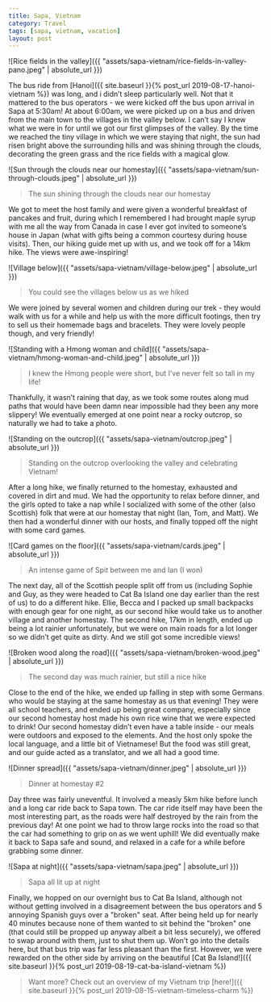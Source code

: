 ```yaml
---
title: Sapa, Vietnam
category: Travel
tags: [sapa, vietnam, vacation]
layout: post
---
```


![Rice fields in the valley]({{ "assets/sapa-vietnam/rice-fields-in-valley-pano.jpeg" | absolute_url }})

The bus ride from [Hanoi]({{ site.baseurl }}{% post_url 2019-08-17-hanoi-vietnam %}) was long, and i didn’t sleep particularly well. Not that it mattered to the bus operators - we were kicked off the bus upon arrival in Sapa at 5:30am! At about 6:00am, we were picked up on a bus and driven from the main town to the villages in the valley below. I can’t say I knew what we were in for until we got our first glimpses of the valley. By the time we reached the tiny village in which we were staying that night, the sun had risen bright above the surrounding hills and was shining through the clouds, decorating the green grass and the rice fields with a magical glow.<!--more-->

![Sun through the clouds near our homestay]({{ "assets/sapa-vietnam/sun-through-clouds.jpeg" | absolute_url }})
> The sun shining through the clouds near our homestay

We got to meet the host family and were given a wonderful breakfast of pancakes and fruit, during which I remembered I had brought maple syrup with me all the way from Canada in case I ever got invited to someone’s house in Japan (what with gifts being a common courtesy during house visits). Then, our hiking guide met up with us, and we took off for a 14km hike. The views were awe-inspiring!

![Village below]({{ "assets/sapa-vietnam/village-below.jpeg" | absolute_url }})
> You could see the villages below us as we hiked

We were joined by several women and children during our trek - they would walk with us for a while and help us with the more difficult footings, then try to sell us their homemade bags and bracelets. They were lovely people though, and very friendly!

![Standing with a Hmong woman and child]({{ "assets/sapa-vietnam/hmong-woman-and-child.jpeg" | absolute_url }})
> I knew the Hmong people were short, but I’ve never felt so tall in my life!

Thankfully, it wasn’t raining that day, as we took some routes along mud paths that would have been damn near impossible had they been any more slippery! We eventually emerged at one point near a rocky outcrop, so naturally we had to take a photo.

![Standing on the outcrop]({{ "assets/sapa-vietnam/outcrop.jpeg" | absolute_url }})
> Standing on the outcrop overlooking the valley and celebrating Vietnam!

After a long hike, we finally returned to the homestay, exhausted and covered in dirt and mud. We had the opportunity to relax before dinner, and the girls opted to take a nap while I socialized with some of the other (also Scottish) folk that were at our homestay that night (Ian, Tom, and Matt). We then had a wonderful dinner with our hosts, and finally topped off the night with some card games.

![Card games on the floor]({{ "assets/sapa-vietnam/cards.jpeg" | absolute_url }})
> An intense game of Spit between me and Ian (I won)

The next day, all of the Scottish people split off from us (including Sophie and Guy, as they were headed to Cat Ba Island one day earlier than the rest of us) to do a different hike. Ellie, Becca and I packed up small backpacks with enough gear for one night, as our second hike would take us to another village and another homestay. The second hike, 17km in length, ended up being a lot rainier unfortunately, but we were on main roads for a lot longer so we didn’t get quite as dirty. And we still got some incredible views!

![Broken wood along the road]({{ "assets/sapa-vietnam/broken-wood.jpeg" | absolute_url }})
> The second day was much rainier, but still a nice hike

Close to the end of the hike, we ended up falling in step with some Germans who would be staying at the same homestay as us that evening! They were all school teachers, and ended up being great company, especially since our second homestay host made his own rice wine that we were expected to drink! Our second homestay didn’t even have a table inside - our meals were outdoors and exposed to the elements. And the host only spoke the local language, and a little bit of Vietnamese! But the food was still great, and our guide acted as a translator, and we all had a good time.

![Dinner spread]({{ "assets/sapa-vietnam/dinner.jpeg" | absolute_url }})
> Dinner at homestay #2

Day three was fairly uneventful. It involved a measly 5km hike before lunch and a long car ride back to Sapa town. The car ride itself may have been the most interesting part, as the roads were half destroyed by the rain from the previous day! At one point we had to throw large rocks into the road so that the car had something to grip on as we went uphill! We did eventually make it back to Sapa safe and sound, and relaxed in a cafe for a while before grabbing some dinner.

![Sapa at night]({{ "assets/sapa-vietnam/sapa.jpeg" | absolute_url }})
> Sapa all lit up at night

Finally, we hopped on our overnight bus to Cat Ba Island, although not without getting involved in a disagreement between the bus operators and 5 annoying Spanish guys over a "broken" seat. After being held up for nearly 40 minutes because none of them wanted to sit behind the "broken" one (that could still be propped up anyway albeit a bit less securely), we offered to swap around with them, just to shut them up. Won’t go into the details here, but that bus trip was far less pleasant than the first. However, we were rewarded on the other side by arriving on the beautiful [Cat Ba Island!]({{ site.baseurl }}{% post_url 2019-08-19-cat-ba-island-vietnam %})

> Want more? Check out an overview of my Vietnam trip [here!]({{ site.baseurl }}{% post_url 2019-08-15-vietnam-timeless-charm %})